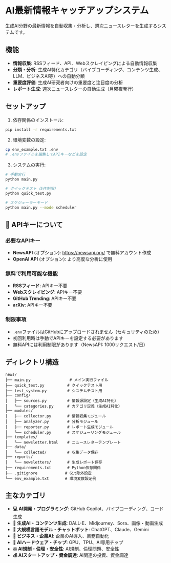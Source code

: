 # AI最新情報キャッチアップシステム

生成AI分野の最新情報を自動収集・分析し、週次ニュースレターを生成するシステムです。

## 機能

- **情報収集**: RSSフィード、API、Webスクレイピングによる自動情報収集
- **分類・分析**: 生成AI特化カテゴリ（バイブコーディング、コンテンツ生成、LLM、ビジネスAI等）への自動分類
- **重要度評価**: 生成AI研究者向けの重要度と注目度の分析
- **レポート生成**: 週次ニュースレターの自動生成（月曜夜発行）

## セットアップ

1. 依存関係のインストール:
```bash
pip install -r requirements.txt
```

2. 環境変数の設定:
```bash
cp env_example.txt .env
# .envファイルを編集してAPIキーなどを設定
```

3. システムの実行:
```bash
# 手動実行
python main.py

# クイックテスト（5件制限）
python quick_test.py

# スケジューラーモード
python main.py --mode scheduler
```

## 🔑 APIキーについて

### 必要なAPIキー
- **NewsAPI** (オプション): https://newsapi.org/ で無料アカウント作成
- **OpenAI API** (オプション): より高度な分析に使用

### 無料で利用可能な機能
- **RSSフィード**: APIキー不要
- **Webスクレイピング**: APIキー不要
- **GitHub Trending**: APIキー不要
- **arXiv**: APIキー不要

### 制限事項
- `.env`ファイルはGitHubにアップロードされません（セキュリティのため）
- 初回利用時は手動でAPIキーを設定する必要があります
- 無料APIには利用制限があります（NewsAPI: 1000リクエスト/日）

## ディレクトリ構造

```
news/
├── main.py                 # メイン実行ファイル
├── quick_test.py          # クイックテスト用
├── test_system.py         # システムテスト用
├── config/
│   ├── sources.py         # 情報源設定（生成AI特化）
│   └── categories.py      # カテゴリ定義（生成AI特化）
├── modules/
│   ├── collector.py       # 情報収集モジュール
│   ├── analyzer.py        # 分析モジュール
│   ├── reporter.py        # レポート生成モジュール
│   └── scheduler.py       # スケジューリングモジュール
├── templates/
│   └── newsletter.html    # ニュースレターテンプレート
├── data/
│   └── collected/         # 収集データ保存
├── reports/
│   └── newsletters/       # 生成レポート保存
├── requirements.txt       # Python依存関係
├── .gitignore            # Git除外設定
└── env_example.txt       # 環境変数設定例
```

## 主なカテゴリ

- **💻 AI開発・プログラミング**: GitHub Copilot、バイブコーディング、コード生成
- **🎨 生成AI・コンテンツ生成**: DALL-E、Midjourney、Sora、画像・動画生成
- **🤖 大規模言語モデル・チャットボット**: ChatGPT、Claude、Gemini
- **🏢 ビジネス・企業AI**: 企業のAI導入、業務自動化
- **🔧 AIハードウェア・チップ**: GPU、TPU、AI専用チップ
- **⚖️ AI規制・倫理・安全性**: AI規制、倫理問題、安全性
- **💰 AIスタートアップ・資金調達**: AI関連の投資、資金調達 